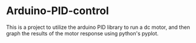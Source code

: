 # Arduino-PID-control

This is a project to utilize the arduino PID library to run a dc motor, and then graph the results of the motor response using python's pyplot.
